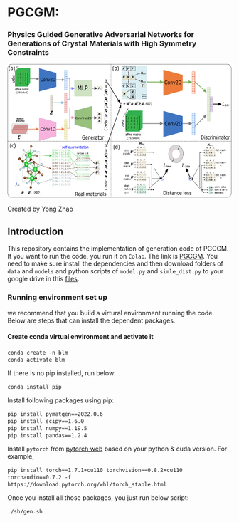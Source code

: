 # PGCGM:
### Physics Guided Generative Adversarial Networks for Generations of Crystal Materials with High Symmetry Constraints

<img src="mainframe.png" height="300px">

Created by Yong Zhao

## Introduction

This repository contains the implementation of generation code of PGCGM. If you want to run the code, you run it on `Colab`. The link is [PGCGM](https://colab.research.google.com/drive/1m9RZIRoHaAQLNKxyiowHA8YMXgR86p5P#scrollTo=s50VQhHyUKkB). You need to make sure install the dependencies and then download folders of `data` and `models` and python scripts of `model.py` and `simle_dist.py` to your google drive in this [files](https://drive.google.com/drive/folders/1LmQZ3HJXLXyhLiuFB4hFgylp_cSRGVwv).

### Running environment set up

we recommend that you build a virtural environment running the code. Below are steps that can install the dependent packages.

#### Create conda virtual environment and activate it
```
conda create -n blm
conda activate blm
```
If there is no pip installed, run below:
```
conda install pip
```

Install following packages using pip:
```
pip install pymatgen==2022.0.6
pip install scipy==1.6.0
pip install numpy==1.19.5
pip install pandas==1.2.4
```

Install `pytorch` from [pytorch web](https://pytorch.org/get-started/previous-versions/) based on your python & cuda version. For example,
```
pip install torch==1.7.1+cu110 torchvision==0.8.2+cu110 torchaudio==0.7.2 -f https://download.pytorch.org/whl/torch_stable.html
```

Once you install all those packages, you just run below script:
```
./sh/gen.sh
```
